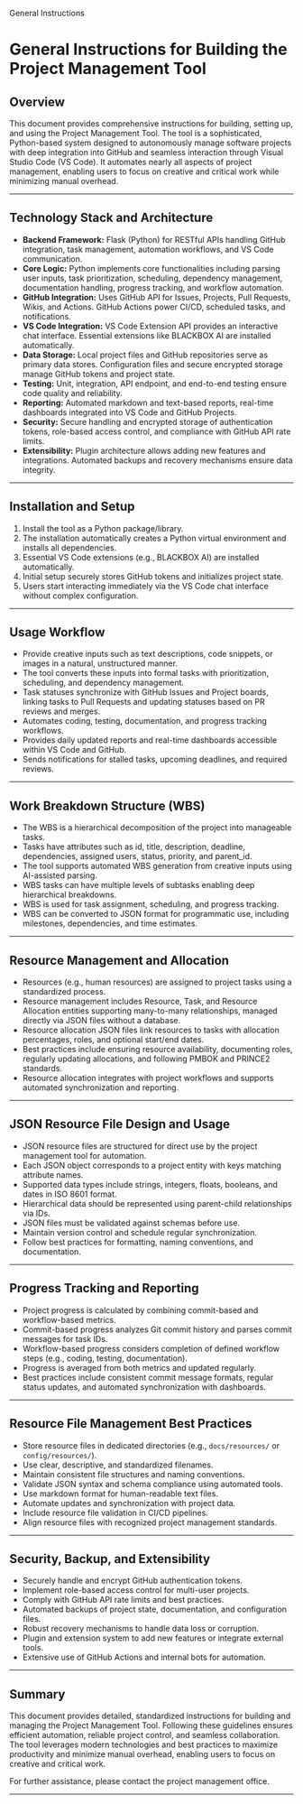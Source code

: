 General Instructions



# General Instructions for Building the Project Management Tool

## Overview

This document provides comprehensive instructions for building, setting up, and using the Project Management Tool. The tool is a sophisticated, Python-based system designed to autonomously manage software projects with deep integration into GitHub and seamless interaction through Visual Studio Code (VS Code). It automates nearly all aspects of project management, enabling users to focus on creative and critical work while minimizing manual overhead.

---

## Technology Stack and Architecture

* **Backend Framework:** Flask (Python) for RESTful APIs handling GitHub integration, task management, automation workflows, and VS Code communication.
* **Core Logic:** Python implements core functionalities including parsing user inputs, task prioritization, scheduling, dependency management, documentation handling, progress tracking, and workflow automation.
* **GitHub Integration:** Uses GitHub API for Issues, Projects, Pull Requests, Wikis, and Actions. GitHub Actions power CI/CD, scheduled tasks, and notifications.
* **VS Code Integration:** VS Code Extension API provides an interactive chat interface. Essential extensions like BLACKBOX AI are installed automatically.
* **Data Storage:** Local project files and GitHub repositories serve as primary data stores. Configuration files and secure encrypted storage manage GitHub tokens and project state.
* **Testing:** Unit, integration, API endpoint, and end-to-end testing ensure code quality and reliability.
* **Reporting:** Automated markdown and text-based reports, real-time dashboards integrated into VS Code and GitHub Projects.
* **Security:** Secure handling and encrypted storage of authentication tokens, role-based access control, and compliance with GitHub API rate limits.
* **Extensibility:** Plugin architecture allows adding new features and integrations. Automated backups and recovery mechanisms ensure data integrity.

---

## Installation and Setup

1. Install the tool as a Python package/library.
2. The installation automatically creates a Python virtual environment and installs all dependencies.
3. Essential VS Code extensions (e.g., BLACKBOX AI) are installed automatically.
4. Initial setup securely stores GitHub tokens and initializes project state.
5. Users start interacting immediately via the VS Code chat interface without complex configuration.

---

## Usage Workflow

* Provide creative inputs such as text descriptions, code snippets, or images in a natural, unstructured manner.
* The tool converts these inputs into formal tasks with prioritization, scheduling, and dependency management.
* Task statuses synchronize with GitHub Issues and Project boards, linking tasks to Pull Requests and updating statuses based on PR reviews and merges.
* Automates coding, testing, documentation, and progress tracking workflows.
* Provides daily updated reports and real-time dashboards accessible within VS Code and GitHub.
* Sends notifications for stalled tasks, upcoming deadlines, and required reviews.

---

## Work Breakdown Structure (WBS)

* The WBS is a hierarchical decomposition of the project into manageable tasks.
* Tasks have attributes such as id, title, description, deadline, dependencies, assigned users, status, priority, and parent\_id.
* The tool supports automated WBS generation from creative inputs using AI-assisted parsing.
* WBS tasks can have multiple levels of subtasks enabling deep hierarchical breakdowns.
* WBS is used for task assignment, scheduling, and progress tracking.
* WBS can be converted to JSON format for programmatic use, including milestones, dependencies, and time estimates.

---

## Resource Management and Allocation

* Resources (e.g., human resources) are assigned to project tasks using a standardized process.
* Resource management includes Resource, Task, and Resource Allocation entities supporting many-to-many relationships, managed directly via JSON files without a database.
* Resource allocation JSON files link resources to tasks with allocation percentages, roles, and optional start/end dates.
* Best practices include ensuring resource availability, documenting roles, regularly updating allocations, and following PMBOK and PRINCE2 standards.
* Resource allocation integrates with project workflows and supports automated synchronization and reporting.

---

## JSON Resource File Design and Usage

* JSON resource files are structured for direct use by the project management tool for automation.
* Each JSON object corresponds to a project entity with keys matching attribute names.
* Supported data types include strings, integers, floats, booleans, and dates in ISO 8601 format.
* Hierarchical data should be represented using parent-child relationships via IDs.
* JSON files must be validated against schemas before use.
* Maintain version control and schedule regular synchronization.
* Follow best practices for formatting, naming conventions, and documentation.

---

## Progress Tracking and Reporting

* Project progress is calculated by combining commit-based and workflow-based metrics.
* Commit-based progress analyzes Git commit history and parses commit messages for task IDs.
* Workflow-based progress considers completion of defined workflow steps (e.g., coding, testing, documentation).
* Progress is averaged from both metrics and updated regularly.
* Best practices include consistent commit message formats, regular status updates, and automated synchronization with dashboards.

---

## Resource File Management Best Practices

* Store resource files in dedicated directories (e.g., `docs/resources/` or `config/resources/`).
* Use clear, descriptive, and standardized filenames.
* Maintain consistent file structures and naming conventions.
* Validate JSON syntax and schema compliance using automated tools.
* Use markdown format for human-readable text files.
* Automate updates and synchronization with project data.
* Include resource file validation in CI/CD pipelines.
* Align resource files with recognized project management standards.

---

## Security, Backup, and Extensibility

* Securely handle and encrypt GitHub authentication tokens.
* Implement role-based access control for multi-user projects.
* Comply with GitHub API rate limits and best practices.
* Automated backups of project state, documentation, and configuration files.
* Robust recovery mechanisms to handle data loss or corruption.
* Plugin and extension system to add new features or integrate external tools.
* Extensive use of GitHub Actions and internal bots for automation.

---

## Summary

This document provides detailed, standardized instructions for building and managing the Project Management Tool. Following these guidelines ensures efficient automation, reliable project control, and seamless collaboration. The tool leverages modern technologies and best practices to maximize productivity and minimize manual overhead, enabling users to focus on creative and critical work.

For further assistance, please contact the project management office.

---